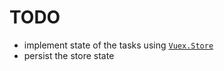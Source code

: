 # TODO
* implement state of the tasks using [`Vuex.Store`](https://vuex.vuejs.org/api/#vuex-store)
* persist the store state